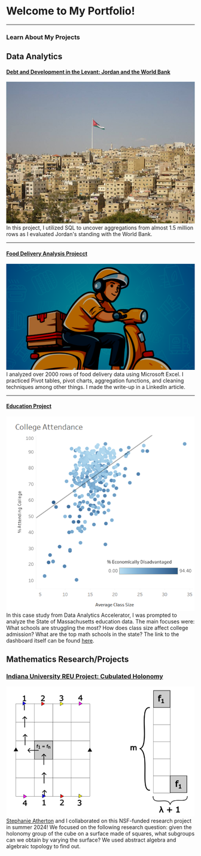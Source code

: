 # Welcome to My Portfolio!

---

### Learn About My Projects

## Data Analytics

#### [Debt and Development in the Levant: Jordan and the World Bank](/bank)
<img src="images/jordan.jpg?raw=true"/>
In this project, I utilized SQL to uncover aggregations from almost 1.5 million rows as I evaluated Jordan's standing with the World Bank.

---
#### [Food Delivery Analysis Projecct](https://www.linkedin.com/pulse/marketing-trick-great-deal-analysis-ifood-delivery-data-josu%C3%A9-molina-oqhwc)
[<img src="images/excel_img.png?raw=true"/>](https://www.linkedin.com/pulse/marketing-trick-great-deal-analysis-ifood-delivery-data-josu%C3%A9-molina-oqhwc)
I analyzed over 2000 rows of food delivery data using Microsoft Excel. I practiced Pivot tables, pivot charts, aggregation functions, and cleaning techniques among other things. I made the write-up in a LinkedIn article.

---
#### [Education Project](https://www.loom.com/share/28d68a0c47c7450bae2d4f214489b52f)
[<img src="images/ma_education.png?raw=true"/>](https://www.loom.com/share/28d68a0c47c7450bae2d4f214489b52f)
In this case study from Data Analytics Accelerator, I was prompted to analyze the State of Massachusetts education data. The main focuses were: What schools are struggling the most? How does class size affect college admission? What are the top math schools in the state? The link to the dashboard itself can be found [here](https://public.tableau.com/views/MA_Education_17518477770990/MassachusettsEducationSummary?:language=en-US&:sid=&:redirect=auth&:display_count=n&:origin=viz_share_link).

## Mathematics Research/Projects

### [Indiana University REU Project: Cubulated Holonomy](files/Cubulated_Holonomy_REU_report.pdf)
[<img src="images/REUfig.png?raw=true"/>](files/Cubulated_Holonomy_REU_report.pdf)
[Stephanie Atherton](https://linktr.ee/toyTeX) and I collaborated on this NSF-funded research project in summer 2024! We focused on the following research question: given the holonomy group of the cube on a surface made of squares, what subgroups can we obtain by varying the surface? We used abstract algebra and algebraic topology to find out.
